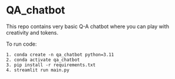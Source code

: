 # QA_chatbot

This repo contains very basic Q-A chatbot where you can play with creativity and tokens. 

To run code: 
```
1. conda create -n qa_chatbot python=3.11
2. conda activate qa_chatbot
3. pip install -r requirements.txt
4. streamlit run main.py
```